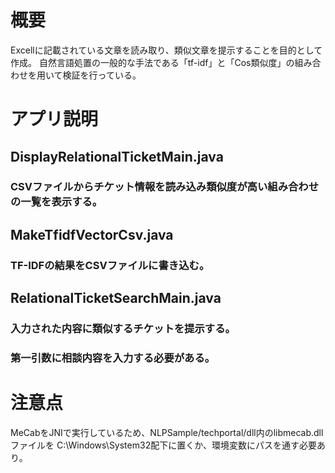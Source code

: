 # 概要
Excellに記載されている文章を読み取り、類似文章を提示することを目的として作成。
自然言語処置の一般的な手法である「tf-idf」と「Cos類似度」の組み合わせを用いて検証を行っている。

# アプリ説明
## DisplayRelationalTicketMain.java
### CSVファイルからチケット情報を読み込み類似度が高い組み合わせの一覧を表示する。

## MakeTfidfVectorCsv.java
### TF-IDFの結果をCSVファイルに書き込む。

## RelationalTicketSearchMain.java
### 入力された内容に類似するチケットを提示する。
### 第一引数に相談内容を入力する必要がある。

# 注意点
MeCabをJNIで実行しているため、NLPSample/techportal/dll内のlibmecab.dllファイルを
C:\Windows\System32配下に置くか、環境変数にパスを通す必要あり。
